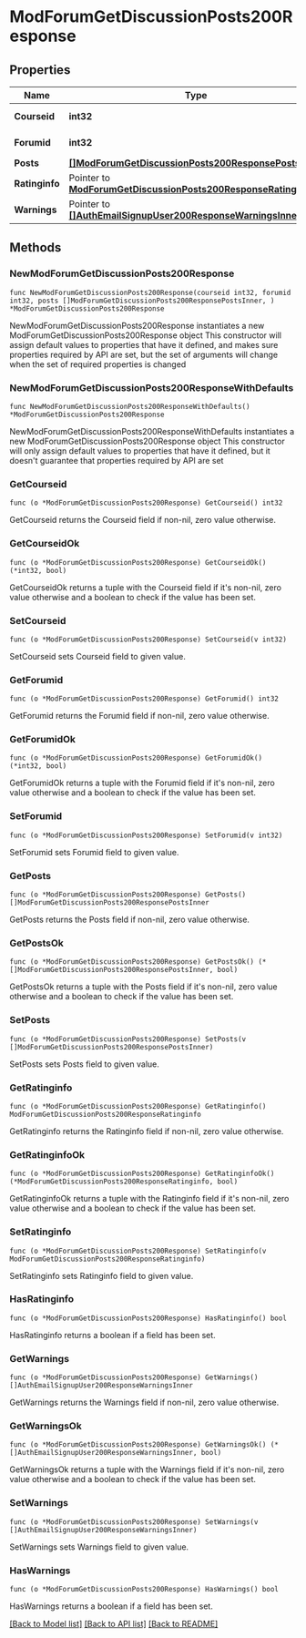 # ModForumGetDiscussionPosts200Response

## Properties

Name | Type | Description | Notes
------------ | ------------- | ------------- | -------------
**Courseid** | **int32** | The forum course id | [default to null]
**Forumid** | **int32** | The forum id | [default to null]
**Posts** | [**[]ModForumGetDiscussionPosts200ResponsePostsInner**](ModForumGetDiscussionPosts200ResponsePostsInner.md) |  | 
**Ratinginfo** | Pointer to [**ModForumGetDiscussionPosts200ResponseRatinginfo**](ModForumGetDiscussionPosts200ResponseRatinginfo.md) |  | [optional] 
**Warnings** | Pointer to [**[]AuthEmailSignupUser200ResponseWarningsInner**](AuthEmailSignupUser200ResponseWarningsInner.md) |  | [optional] 

## Methods

### NewModForumGetDiscussionPosts200Response

`func NewModForumGetDiscussionPosts200Response(courseid int32, forumid int32, posts []ModForumGetDiscussionPosts200ResponsePostsInner, ) *ModForumGetDiscussionPosts200Response`

NewModForumGetDiscussionPosts200Response instantiates a new ModForumGetDiscussionPosts200Response object
This constructor will assign default values to properties that have it defined,
and makes sure properties required by API are set, but the set of arguments
will change when the set of required properties is changed

### NewModForumGetDiscussionPosts200ResponseWithDefaults

`func NewModForumGetDiscussionPosts200ResponseWithDefaults() *ModForumGetDiscussionPosts200Response`

NewModForumGetDiscussionPosts200ResponseWithDefaults instantiates a new ModForumGetDiscussionPosts200Response object
This constructor will only assign default values to properties that have it defined,
but it doesn't guarantee that properties required by API are set

### GetCourseid

`func (o *ModForumGetDiscussionPosts200Response) GetCourseid() int32`

GetCourseid returns the Courseid field if non-nil, zero value otherwise.

### GetCourseidOk

`func (o *ModForumGetDiscussionPosts200Response) GetCourseidOk() (*int32, bool)`

GetCourseidOk returns a tuple with the Courseid field if it's non-nil, zero value otherwise
and a boolean to check if the value has been set.

### SetCourseid

`func (o *ModForumGetDiscussionPosts200Response) SetCourseid(v int32)`

SetCourseid sets Courseid field to given value.


### GetForumid

`func (o *ModForumGetDiscussionPosts200Response) GetForumid() int32`

GetForumid returns the Forumid field if non-nil, zero value otherwise.

### GetForumidOk

`func (o *ModForumGetDiscussionPosts200Response) GetForumidOk() (*int32, bool)`

GetForumidOk returns a tuple with the Forumid field if it's non-nil, zero value otherwise
and a boolean to check if the value has been set.

### SetForumid

`func (o *ModForumGetDiscussionPosts200Response) SetForumid(v int32)`

SetForumid sets Forumid field to given value.


### GetPosts

`func (o *ModForumGetDiscussionPosts200Response) GetPosts() []ModForumGetDiscussionPosts200ResponsePostsInner`

GetPosts returns the Posts field if non-nil, zero value otherwise.

### GetPostsOk

`func (o *ModForumGetDiscussionPosts200Response) GetPostsOk() (*[]ModForumGetDiscussionPosts200ResponsePostsInner, bool)`

GetPostsOk returns a tuple with the Posts field if it's non-nil, zero value otherwise
and a boolean to check if the value has been set.

### SetPosts

`func (o *ModForumGetDiscussionPosts200Response) SetPosts(v []ModForumGetDiscussionPosts200ResponsePostsInner)`

SetPosts sets Posts field to given value.


### GetRatinginfo

`func (o *ModForumGetDiscussionPosts200Response) GetRatinginfo() ModForumGetDiscussionPosts200ResponseRatinginfo`

GetRatinginfo returns the Ratinginfo field if non-nil, zero value otherwise.

### GetRatinginfoOk

`func (o *ModForumGetDiscussionPosts200Response) GetRatinginfoOk() (*ModForumGetDiscussionPosts200ResponseRatinginfo, bool)`

GetRatinginfoOk returns a tuple with the Ratinginfo field if it's non-nil, zero value otherwise
and a boolean to check if the value has been set.

### SetRatinginfo

`func (o *ModForumGetDiscussionPosts200Response) SetRatinginfo(v ModForumGetDiscussionPosts200ResponseRatinginfo)`

SetRatinginfo sets Ratinginfo field to given value.

### HasRatinginfo

`func (o *ModForumGetDiscussionPosts200Response) HasRatinginfo() bool`

HasRatinginfo returns a boolean if a field has been set.

### GetWarnings

`func (o *ModForumGetDiscussionPosts200Response) GetWarnings() []AuthEmailSignupUser200ResponseWarningsInner`

GetWarnings returns the Warnings field if non-nil, zero value otherwise.

### GetWarningsOk

`func (o *ModForumGetDiscussionPosts200Response) GetWarningsOk() (*[]AuthEmailSignupUser200ResponseWarningsInner, bool)`

GetWarningsOk returns a tuple with the Warnings field if it's non-nil, zero value otherwise
and a boolean to check if the value has been set.

### SetWarnings

`func (o *ModForumGetDiscussionPosts200Response) SetWarnings(v []AuthEmailSignupUser200ResponseWarningsInner)`

SetWarnings sets Warnings field to given value.

### HasWarnings

`func (o *ModForumGetDiscussionPosts200Response) HasWarnings() bool`

HasWarnings returns a boolean if a field has been set.


[[Back to Model list]](../README.md#documentation-for-models) [[Back to API list]](../README.md#documentation-for-api-endpoints) [[Back to README]](../README.md)


